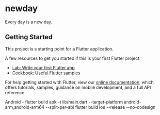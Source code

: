 # newday

Every day is a new day.

## Getting Started

This project is a starting point for a Flutter application.

A few resources to get you started if this is your first Flutter project:

- [Lab: Write your first Flutter app](https://flutter.dev/docs/get-started/codelab)
- [Cookbook: Useful Flutter samples](https://flutter.dev/docs/cookbook)

For help getting started with Flutter, view our
[online documentation](https://flutter.dev/docs), which offers tutorials,
samples, guidance on mobile development, and a full API reference.

Android - flutter build apk -t lib/main.dart --target-platform android-arm,android-arm64 --split-per-abi
flutter build ios --release --no-codesign